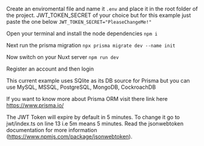 Create an enviromental file and name it `.env` and place it in the root folder of the project. JWT_TOKEN_SECRET of your choice but for this example just paste the one below
    `JWT_TOKEN_SECRET="PleaseChangeMe!"`

Open your terminal and install the node dependencies
    `npm i`

Next run the prisma migration
    `npx prisma migrate dev --name init`

Now switch on your Nuxt server
    `npm run dev`

Register an account and then login

This current example uses SQlite as its DB source for Prisma but you can use MySQL, MSSQL, PostgreSQL, MongoDB, CockroachDB 

If you want to know more about Prisma ORM visit there link here https://www.prisma.io/

The JWT Token will expire by default in 5 minutes. To change it go to jwt/index.ts on line 13 i.e 5m means 5 minutes. Read the jsonwebtoken documentation for more information (https://www.npmjs.com/package/jsonwebtoken).